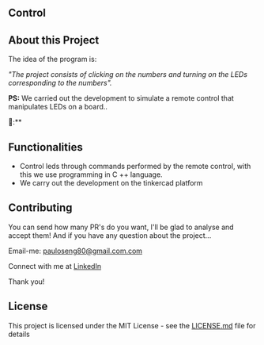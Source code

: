 ## Control


## About this Project

The idea of ​​the program is:

_"The project consists of clicking on the numbers and turning on the LEDs corresponding to the numbers"._

**PS:** We carried out the development to simulate a remote control that manipulates LEDs on a board..

🤩:**


## Functionalities

- Control leds through commands performed by the remote control, with this we use programming in C ++ language.
- We carry out the development on the tinkercad platform


## Contributing

You can send how many PR's do you want, I'll be glad to analyse and accept them! And if you have any question about the project...

Email-me: pauloseng80@gmail.com.com

Connect with me at [LinkedIn](https://www.linkedin.com/in/pauloroch/)

Thank you!

## License

This project is licensed under the MIT License - see the [LICENSE.md](https://github.com/paul0rocha/mindCast/blob/master/LICENSE) file for details

